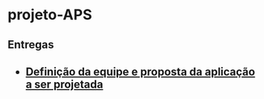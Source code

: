 # projeto-APS

<h2> Entregas <h2/>

- <a href="https://docs.google.com/document/d/1TmrRuEcRnA4EGhxW9vJIAzgOy1lYUbCWCjlGKx5gtnU/edit#"> Definição da equipe e proposta da aplicação a ser projetada </a>
